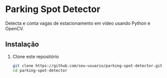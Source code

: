 # Parking Spot Detector

Detecta e conta vagas de estacionamento em vídeo usando Python e OpenCV.

## Instalação

1. Clone este repositório
   ```bash
   git clone https://github.com/seu-usuario/parking-spot-detector.git
   cd parking-spot-detector
   ```
